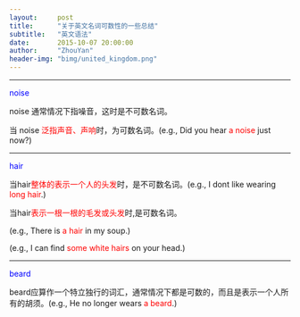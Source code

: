 ```yaml
---
layout:     post
title:      "关于英文名词可数性的一些总结"
subtitle:   "英文语法"
date:       2015-10-07 20:00:00
author:     "ZhouYan"
header-img: "bimg/united_kingdom.png"
---
```


***
<font color="blue">noise</font>

noise 通常情况下指噪音，这时是不可数名词。

当 noise <font color="red">泛指声音、声响</font>时，为可数名词。(e.g., Did you hear <font color="red">a noise</font> just now?)

***

<font color="blue">hair</font>

当hair<font color="red">整体的表示一个人的头发</font>时，是不可数名词。(e.g., I dont like wearing <font color="red">long hair</font>.)

当hair<font color="red">表示一根一根的毛发或头发</font>时,是可数名词。

(e.g., There is <font color="red">a hair</font> in my soup.)

(e.g., I can find <font color="red">some white hairs</font> on your head.)

***

<font color="blue">beard</font>

beard应算作一个特立独行的词汇，通常情况下都是可数的，而且是表示一个人所有的胡须。(e.g., He no longer wears <font color="red">a beard</font>.)

